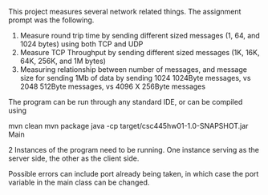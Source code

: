 This project measures several network related things. The assignment prompt was the following.

1. Measure round trip time by sending different sized messages (1, 64, and 1024 bytes) using both TCP and UDP
2. Measure TCP Throughput by sending different sized messages (1K, 16K, 64K, 256K, and 1M bytes)
3. Measuring relationship between number of messages, and message size for sending 1Mb of data by sending 1024 1024Byte messages, vs 2048 512Byte messages, vs 4096 X 256Byte messages

The program can be run through any standard IDE, or can be compiled using

mvn clean
mvn package
java -cp target/csc445hw01-1.0-SNAPSHOT.jar Main


2 Instances of the program need to be running. 
One instance serving as the server side, the other as the client side.


Possible errors can include port already being taken, in which case the port variable in the main class can be changed.

